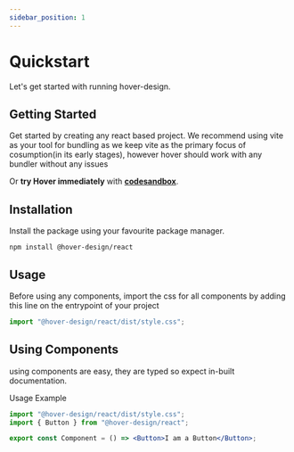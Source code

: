 ```yaml
---
sidebar_position: 1
---
```


# Quickstart

Let's get started with running hover-design.

## Getting Started

Get started by creating any react based project. We recommend using vite as your tool for bundling as we keep vite as the primary focus of cosumption(in its early stages), however hover should work with any bundler without any issues

Or **try Hover immediately** with **[codesandbox](https://codesandbox.io/s/react-typescript-forked-5sjnjo)**.

## Installation

Install the package using your favourite package manager.

```shell
npm install @hover-design/react
```

## Usage

Before using any components, import the css for all components by adding this line on the entrypoint of your project

```jsx
import "@hover-design/react/dist/style.css";
```

## Using Components

using components are easy, they are typed so expect in-built documentation.

Usage Example

```jsx
import "@hover-design/react/dist/style.css";
import { Button } from "@hover-design/react";

export const Component = () => <Button>I am a Button</Button>;
```
